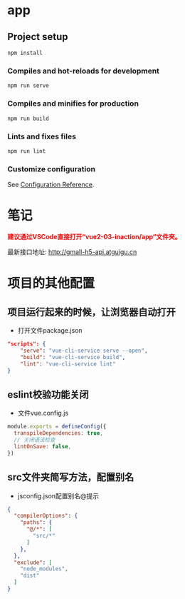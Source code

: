 # app

## Project setup
```
npm install
```

### Compiles and hot-reloads for development
```
npm run serve
```

### Compiles and minifies for production
```
npm run build
```

### Lints and fixes files
```
npm run lint
```

### Customize configuration
See [Configuration Reference](https://cli.vuejs.org/config/).



# 笔记

<span style="color:red;font-weight:bold;">建议通过VSCode直接打开“vue2-03-inaction/app“文件夹。</span>

最新接口地址: http://gmall-h5-api.atguigu.cn



# 项目的其他配置

## 项目运行起来的时候，让浏览器自动打开

- 打开文件package.json

```json
"scripts": {
    "serve": "vue-cli-service serve --open",
    "build": "vue-cli-service build",
    "lint": "vue-cli-service lint"
}
```

## eslint校验功能关闭

- 文件vue.config.js

```js
module.exports = defineConfig({
  transpileDependencies: true,
  // 关闭语法检查
  lintOnSave: false,
})
```

## src文件夹简写方法，配置别名

- jsconfig.json配置别名@提示

```json
{
  "compilerOptions": {
    "paths": {
      "@/*": [
        "src/*"
      ]
    },
  },
  "exclude": [
    "node_modules",
    "dist"
  ]
}
```

















